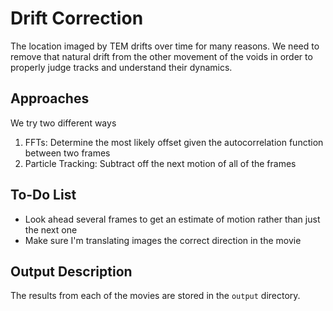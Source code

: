 # Drift Correction

The location imaged by TEM drifts over time for many reasons.
We need to remove that natural drift from the other movement of the voids in order to properly judge tracks and understand their dynamics.

## Approaches

We try two different ways

1. FFTs: Determine the most likely offset given the autocorrelation function between two frames
1. Particle Tracking: Subtract off the next motion of all of the frames

## To-Do List

- Look ahead several frames to get an estimate of motion rather than just the next one
- Make sure I'm translating images the correct direction in the movie

## Output Description

The results from each of the movies are stored in the `output` directory.
